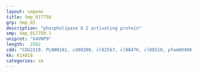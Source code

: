 ```yaml
---
layout: smgene
title: Smp_017750
grp: Smp_01
description: "phospholipase A 2 activating protein"
smp: Smp_017750.1
uniprot: "G4VNP9"
length:  2562
cdd: "COG2319, PLN00181, cd00200, cl02567, cl08476, cl08519, pfam00400, pfam08324, pfam09070, smart00320"
kk: K14018
categories: sm
---
```

